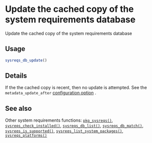 # Update the cached copy of the system requirements database

Update the cached copy of the system requirements database

## Usage

``` r
sysreqs_db_update()
```

## Details

If the the cached copy is recent, then no update is attempted. See the
`metadata_update_after` [configuration
option](https://pak.r-lib.org/dev/reference/pak-config.md) .

## See also

Other system requirements functions:
[`pkg_sysreqs()`](https://pak.r-lib.org/dev/reference/pkg_sysreqs.md),
[`sysreqs_check_installed()`](https://pak.r-lib.org/dev/reference/sysreqs_check_installed.md),
[`sysreqs_db_list()`](https://pak.r-lib.org/dev/reference/sysreqs_db_list.md),
[`sysreqs_db_match()`](https://pak.r-lib.org/dev/reference/sysreqs_db_match.md),
[`sysreqs_is_supported()`](https://pak.r-lib.org/dev/reference/sysreqs_is_supported.md),
[`sysreqs_list_system_packages()`](https://pak.r-lib.org/dev/reference/sysreqs_list_system_packages.md),
[`sysreqs_platforms()`](https://pak.r-lib.org/dev/reference/sysreqs_platforms.md)
